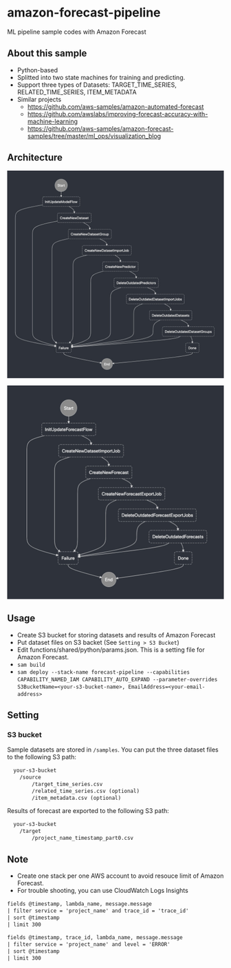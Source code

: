 # amazon-forecast-pipeline
ML pipeline sample codes with Amazon Forecast

## About this sample
- Python-based
- Splitted into two state machines for training and predicting.
- Support three types of Datasets: TARGET_TIME_SERIES, RELATED_TIME_SERIES, ITEM_METADATA
- Similar projects
  - https://github.com/aws-samples/amazon-automated-forecast
  - https://github.com/awslabs/improving-forecast-accuracy-with-machine-learning
  - https://github.com/aws-samples/amazon-forecast-samples/tree/master/ml_ops/visualization_blog

## Architecture
![update_model_flow](https://github.com/kazuya-iwami/amazon-forecast-pipeline/blob/master/docs/images/update_model_flow.jpg "update_model_flow")

![update_forecast_flow](https://github.com/kazuya-iwami/amazon-forecast-pipeline/blob/master/docs/images/update_forecast_flow.jpg "update_forecast_flow")

## Usage
- Create S3 bucket for storing datasets and results of Amazon Forecast
- Put dataset files on S3 backet (See `Setting > S3 Bucket`)
- Edit functions/shared/python/params.json. This is a setting file for Amazon Forecast.
- ```sam build```
- ```sam deploy --stack-name forecast-pipeline --capabilities CAPABILITY_NAMED_IAM CAPABILITY_AUTO_EXPAND --parameter-overrides S3BucketName=<your-s3-bucket-name>, EmailAddress=<your-email-address> ```

## Setting
### S3 bucket
Sample datasets are stored in `/samples`. You can put the three dataset files to the following S3 path:
```
  your-s3-bucket
    /source
        /target_time_series.csv
        /related_time_series.csv (optional)
        /item_metadata.csv (optional)
```

Results of forecast are exported to the following S3 path:
```
  your-s3-bucket
    /target
        /project_name_timestamp_part0.csv
```


## Note
- Create one stack per one AWS account to avoid resouce limit of Amazon Forecast.
- For trouble shooting, you can use CloudWatch Logs Insights
```
fields @timestamp, lambda_name, message.message
| filter service = 'project_name' and trace_id = 'trace_id'
| sort @timestamp
| limit 300
```

```
fields @timestamp, trace_id, lambda_name, message.message
| filter service = 'project_name' and level = 'ERROR'
| sort @timestamp
| limit 300
```

